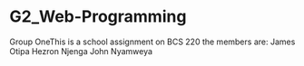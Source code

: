 # G2_Web-Programming
Group OneThis is a school assignment on BCS 220
the members are:
James Otipa
Hezron Njenga
John Nyamweya
